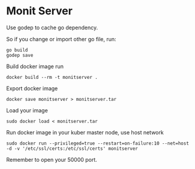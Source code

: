 # Monit Server

Use godep to cache go dependency.

So if you change or import other go file, run:

```
go build 
godep save
```

Build docker image run

```
docker build --rm -t monitserver .
```


Export docker image 

```
docker save monitserver > monitserver.tar
```

Load your image

```
sudo docker load < monitserver.tar
```


Run docker image in your kuber master node, use host network

```
sudo docker run --privileged=true --restart=on-failure:10 --net=host  -d -v '/etc/ssl/certs:/etc/ssl/certs' monitserver
```

Remember to open your 50000 port.